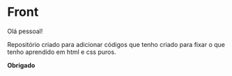 # Front

Olá pessoal!  
  
Repositório criado para adicionar códigos que tenho criado para fixar o que tenho aprendido em html e css puros.  
  
**Obrigado**
